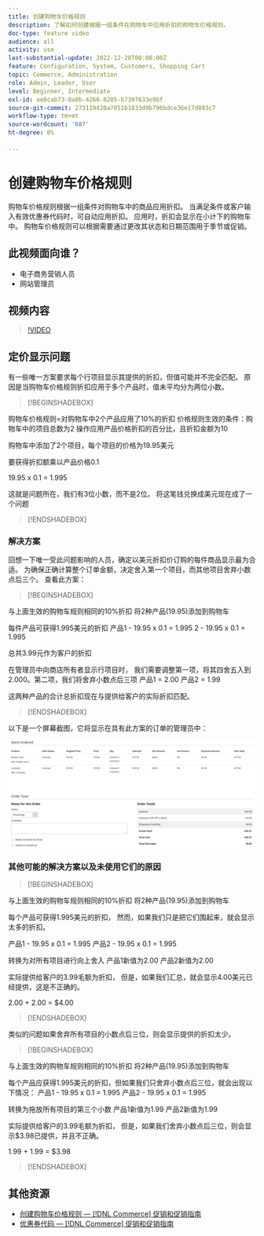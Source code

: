 ```yaml
---
title: 创建购物车价格规则
description: 了解如何创建根据一组条件在购物车中应用折扣的购物车价格规则。
doc-type: feature video
audience: all
activity: use
last-substantial-update: 2022-12-28T00:00:00Z
feature: Configuration, System, Customers, Shopping Cart
topic: Commerce, Administration
role: Admin, Leader, User
level: Beginner, Intermediate
exl-id: ae8cab73-8a8b-4266-8205-b7397633e9bf
source-git-commit: 273119420a7051b1833d9b796bdce36e17d893c7
workflow-type: tm+mt
source-wordcount: '687'
ht-degree: 0%

---
```


# 创建购物车价格规则

购物车价格规则根据一组条件对购物车中的商品应用折扣。 当满足条件或客户输入有效优惠券代码时，可自动应用折扣。 应用时，折扣会显示在小计下的购物车中。 购物车价格规则可以根据需要通过更改其状态和日期范围用于季节或促销。

## 此视频面向谁？

- 电子商务营销人员
- 网站管理员

## 视频内容

>[!VIDEO](https://video.tv.adobe.com/v/343835?quality=12&learn=on)

## 定价显示问题

有一些唯一方案要求每个行项目显示其提供的折扣，但值可能并不完全匹配。 原因是当购物车价格规则折扣应用于多个产品时，值未平均分为两位小数。

>[!BEGINSHADEBOX]

购物车价格规则=对购物车中2个产品应用了10%的折扣
价格规则生效的条件：购物车中的项目总数为2
操作应用产品价格折扣的百分比，且折扣金额为10

购物车中添加了2个项目，每个项目的价格为19.95美元

要获得折扣额乘以产品价格0.1

19.95 x 0.1 = 1.995

这就是问题所在，我们有3位小数，而不是2位。 将这笔钱兑换成美元现在成了一个问题

>[!ENDSHADEBOX]

### 解决方案

回想一下唯一受此问题影响的人员，确定以美元折扣价订购的每件商品显示最为合适。 为确保正确计算整个订单金额，决定舍入第一个项目，而其他项目舍弃小数点后三个。 查看此方案：

>[!BEGINSHADEBOX]

与上面生效的购物车规则相同的10%折扣
将2种产品(19.95)添加到购物车

每件产品可获得1.995美元的折扣
产品1 - 19.95 x 0.1 = 1.995
2 - 19.95 x 0.1 = 1.995

总共3.99元作为客户的折扣

在管理员中向商店所有者显示行项目时，
我们需要调整第一项，将其四舍五入到2.000。第二项，我们将舍弃小数点后三项
产品1 = 2.00
产品2 = 1.99

这两种产品的合计总折扣现在与提供给客户的实际折扣匹配。
>[!ENDSHADEBOX]

以下是一个屏幕截图，它将显示在具有此方案的订单的管理员中：

![显示具有不同值的排序项的管理员视图](../assets/commerce-admin-cart-price-rule-values-different.png)

### 其他可能的解决方案以及未使用它们的原因

>[!BEGINSHADEBOX]

与上面生效的购物车规则相同的10%折扣
将2种产品(19.95)添加到购物车

每个产品可获得1.995美元的折扣，
然而，如果我们只是把它们围起来，就会显示太多的折扣。

产品1 - 19.95 x 0.1 = 1.995
产品2 - 19.95 x 0.1 = 1.995

转换为对所有项目进行向上舍入
产品1新值为2.00
产品2新值为2.00

实际提供给客户的3.99毛额为折扣，
但是，如果我们汇总，就会显示4.00美元已经提供，这是不正确的。

2.00 + 2.00 = $4.00

>[!ENDSHADEBOX]

类似的问题如果舍弃所有项目的小数点后三位，则会显示提供的折扣太少。

>[!BEGINSHADEBOX]

与上面生效的购物车规则相同的10%折扣
将2种产品(19.95)添加到购物车

每个产品应获得1.995美元的折扣，但如果我们只舍弃小数点后三位，就会出现以下情况：
产品1 - 19.95 x 0.1 = 1.995
产品2 - 19.95 x 0.1 = 1.995

转换为拖放所有项目的第三个小数
产品1新值为1.99
产品2新值为1.99

实际提供给客户的3.99毛额为折扣，
但是，如果我们舍弃小数点后三位，则会显示$3.98已提供，并且不正确。

1.99 + 1.99 = $3.98

>[!ENDSHADEBOX]


## 其他资源

- [创建购物车价格规则 —  [!DNL Commerce] 促销和促销指南](https://experienceleague.adobe.com/docs/commerce-admin/marketing/promotions/cart-rules/price-rules-cart-create.html)
- [优惠券代码 —  [!DNL Commerce] 促销和促销指南](https://experienceleague.adobe.com/docs/commerce-admin/marketing/promotions/cart-rules/price-rules-cart-coupon.html)
